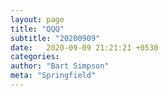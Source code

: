 ```yaml
---
layout: page
title: "QQQ"
subtitle: "20200909"
date:   2020-09-09 21:21:21 +0530
categories: 
author: "Bart Simpson"
meta: "Springfield"
---
```


  